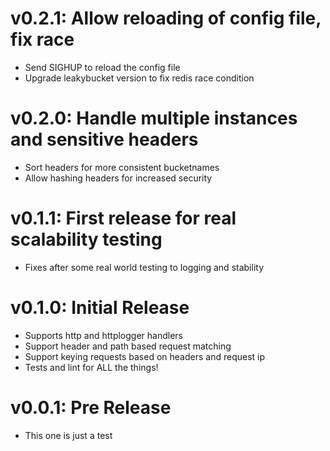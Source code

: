 # v0.2.1: Allow reloading of config file, fix race
  - Send SIGHUP to reload the config file
  - Upgrade leakybucket version to fix redis race condition

# v0.2.0: Handle multiple instances and sensitive headers
  - Sort headers for more consistent bucketnames
  - Allow hashing headers for increased security

# v0.1.1: First release for real scalability testing
 - Fixes after some real world testing to logging and stability

# v0.1.0: Initial Release
- Supports http and httplogger handlers
- Support header and path based request matching
- Support keying requests based on headers and request ip
- Tests and lint for ALL the things!

# v0.0.1: Pre Release
- This one is just a test
